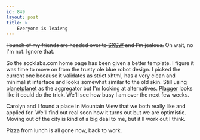```yaml
---
id: 849
layout: post
title: >
    Everyone is leaivng
---
```


<strike>I bunch of my friends are headed over to <a href="http://2006.sxsw.com/">SXSW</a> and I'm jealous.</strike> Oh wait, no I'm not. Ignore that.

So the socklabs.com home page has been given a better template. I figure it was time to move on from the trusty ole blue robot design. I picked the current one because it validates as strict xhtml, has a very clean and minimalist interface and looks somewhat similar to the old skin. Still using <a href="http://www.planetplanet.org/">planetplanet</a> as the aggregator but I'm looking at alternatives. <a href="http://plagger.org/trac">Plagger</a> looks like it could do the trick. We'll see how busy I am over the next few weeks.

Carolyn and I found a place in Mountain View that we both really like and applied for. We'll find out real soon how it turns out but we are optimistic. Moving out of the city is kind of a big deal to me, but it'll work out I think.

Pizza from lunch is all gone now, back to work.

